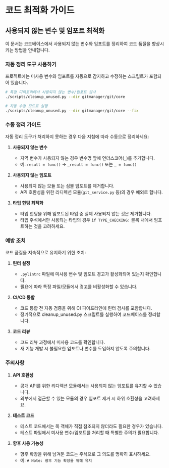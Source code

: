 # 코드 최적화 가이드

## 사용되지 않는 변수 및 임포트 최적화

이 문서는 코드베이스에서 사용되지 않는 변수와 임포트를 정리하여 코드 품질을 향상시키는 방법을 안내합니다.

### 자동 정리 도구 사용하기

프로젝트에는 미사용 변수와 임포트를 자동으로 감지하고 수정하는 스크립트가 포함되어 있습니다.

```bash
# 특정 디렉토리에서 사용되지 않는 변수/임포트 검사
./scripts/cleanup_unused.py --dir gitmanager/git/core

# 자동 수정 모드로 실행
./scripts/cleanup_unused.py --dir gitmanager/git/core --fix
```

### 수동 정리 가이드

자동 정리 도구가 처리하지 못하는 경우 다음 지침에 따라 수동으로 정리하세요:

1. **사용되지 않는 변수**
   - 지역 변수가 사용되지 않는 경우 변수명 앞에 언더스코어(`_`)를 추가합니다.
   - 예: `result = func()` → `_result = func()` 또는 `_ = func()`

2. **사용되지 않는 임포트**
   - 사용되지 않는 모듈 또는 심볼 임포트를 제거합니다.
   - API 호환성을 위한 리디렉션 모듈(`git_service.py` 등)의 경우 예외로 합니다.

3. **타입 힌팅 최적화**
   - 타입 힌팅을 위해 임포트된 타입 중 실제 사용되지 않는 것은 제거합니다.
   - 타입 주석에서만 사용되는 타입의 경우 `if TYPE_CHECKING:` 블록 내에서 임포트하는 것을 고려하세요.

### 예방 조치

코드 품질을 지속적으로 유지하기 위한 조치:

1. **린터 설정**
   - `.pylintrc` 파일에 미사용 변수 및 임포트 경고가 활성화되어 있는지 확인합니다.
   - 필요에 따라 특정 파일/모듈에서 경고를 비활성화할 수 있습니다.

2. **CI/CD 통합**
   - 코드 통합 전 자동 검증을 위해 CI 파이프라인에 린터 검사를 포함합니다.
   - 정기적으로 cleanup_unused.py 스크립트를 실행하여 코드베이스를 정리합니다.

3. **코드 리뷰**
   - 코드 리뷰 과정에서 미사용 코드를 확인합니다.
   - 새 기능 개발 시 불필요한 임포트나 변수를 도입하지 않도록 주의합니다.

### 주의사항

1. **API 호환성**
   - 공개 API를 위한 리디렉션 모듈에서는 사용되지 않는 임포트를 유지할 수 있습니다.
   - 외부에서 접근할 수 있는 모듈의 경우 임포트 제거 시 하위 호환성을 고려하세요.

2. **테스트 코드**
   - 테스트 코드에서는 목 객체가 직접 참조되지 않더라도 필요한 경우가 있습니다.
   - 테스트 파일에서 미사용 변수/임포트를 처리할 때 특별한 주의가 필요합니다.

3. **향후 사용 가능성**
   - 향후 확장을 위해 남겨둔 코드는 주석으로 그 의도를 명확히 표시하세요.
   - 예: `# Note: 향후 기능 확장을 위해 유지` 